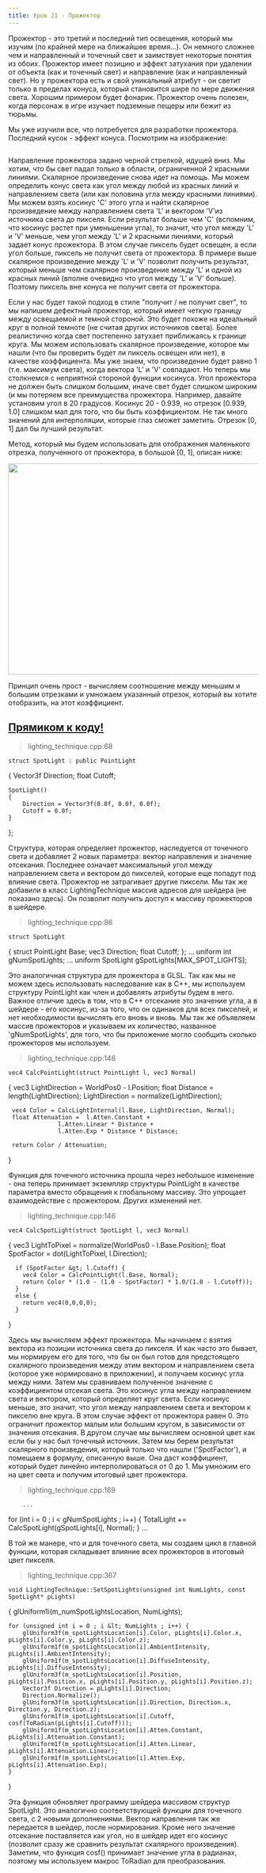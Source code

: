 ```yaml
---
title: Урок 21 - Прожектор
---
```


<p>Прожектор - это третий и последний тип освещения, который мы изучим (по крайней мере на ближайшее время...). Он немного сложнее чем и направленный и точечный свет и заимствует некоторые понятия из обоих. Прожектор имеет позицию и эффект затухания при удалении от объекта (как и точечный свет) и направление (как и направленный свет). Но у прожектора есть и свой уникальный атрибут - он светит только в пределах конуса, который становится шире по мере движения света. Хорошим примером будет фонарик. Прожектор очень полезен, когда персонаж в игре изучает подземные пещеры или бежит из тюрьмы.</p>
<p>Мы уже изучили все, что потребуется для разработки прожектора. Последний кусок - эффект конуса. Посмотрим на изображение:</p>
<img alt="" src="/images/t21_spotligh.png">
<p>Направление прожектора задано черной стрелкой, идущей вниз. Мы хотим, что бы свет падал только в области, ограниченной 2 красными линиями. Скалярное произведение снова идет на помощь. Мы можем определить конус света как угол между любой из красных линий и направлением света (или как половина угла между красными линиями). Мы можем взять косинус 'C' этого угла и найти скалярное произведение между направлением света 'L' и вектором 'V'из источника света до пикселя. Если результат больше чем 'C' (вспомним, что косинус растет при уменьшении угла), то значит, что угол между 'L' и 'V' меньше, чем угол между 'L' и 2 красными линиями, который задает конус прожектора. В этом случае пиксель будет освещен, а если угол больше, пиксель не получит света от прожектора. В примере выше скалярное произведение между 'L' и 'V' позволит получить результат, который меньше чем скалярное произведение между 'L' и одной из красных линий (вполне очевидно что угол между 'L' и 'V' больше). Поэтому пиксель вне конуса не 
получит света от прожектора.</p>
<p>Если у нас будет такой подход в стиле "получит / не получит свет", то мы напишем дефектный прожектор, который имеет четкую границу между освещаемой и темной стороной. Это будет похоже на идеальный круг в полной темноте (не считая других источников света). Более реалистично когда свет постепенно затухает приближаясь к границе круга. Мы можем использовать скалярное произведение, которое мы нашли (что бы проверить будет ли пиксель освещен или нет), в качестве коэффициента. Мы уже знаем, что произведение будет равно 1 (т.е. максимум света), когда вектора 'L' и 'V' совпадают. Но теперь мы столкнемся с неприятной стороной функции косинуса. Угол прожектора не должен быть слишком большим, иначе свет будет слишком широким (и мы потеряем все преимущества прожектора. Например, давайте установим угол в 20 градусов. Косинус 20 - 0.939, но отрезок [0.939, 1.0] слишком мал для того, что бы быть коэффициентом. Не так много значений для интерполяции, которые глаз сможет заметить. Отрезок [0, 1] дал бы лучший результат.</p>
<p>Метод, который мы будем использовать для отображения маленького отрезка, полученного от прожектора, в большой [0, 1], описан ниже:</p>
<img style="width: 932px; height: 426px;" alt="" src="/images/t21_map00000.png">
<p>Принцип очень прост - вычисляем соотношение между меньшим и большим отрезками и умножаем указанный отрезок, который вы хотите отобразить, на этот коэффициент.</p>
<a href="https://github.com/triplepointfive/ogldev/tree/master/tutorial21"><h2>Прямиком к коду!</h2></a>
    
> lighting_technique.cpp:68</p>
    
    struct SpotLight : public PointLight
{
	Vector3f Direction;
	float Cutoff;

	SpotLight()
	{
		Direction = Vector3f(0.0f, 0.0f, 0.0f);
		Cutoff = 0.0f;
	}
};
<p>Структура, которая определяет прожектор, наследуется от точечного света и добавляет 2 новых параметра: вектор направления и значение отсекания. Последнее означает максимальный угол между направлением света и вектором до пикселей, которые еще попадут под влияние света. Прожектор не затрагивает другие пиксели. Мы так же добавили в класс LightingTechnique массив адресов для шейдера (не показано здесь). Он позволит получить доступ к массиву прожекторов в шейдере.</p>
    
> lighting_technique.cpp:86</p>
    
    struct SpotLight
{
	  struct PointLight Base;
	  vec3 Direction;
	  float Cutoff;
};
...
uniform int gNumSpotLights;
...
uniform SpotLight gSpotLights[MAX_SPOT_LIGHTS];
<p>Это аналогичная структура для прожектора в GLSL. Так как мы не можем здесь использовать наследование как в C++, мы используем структуру PointLight как член и добавлять атрибуты будем в него. Важное отличие здесь в том, что в C++ отсекание это значение угла, а в шейдере - его косинус, из-за того, что он одинаков для всех пикселей, и нет необходимости вычислять его вновь и вновь. Мы так же объявляем массив прожекторов и указываем их количество, названное 'gNumSpotLights', для того, что бы приложение могло сообщить сколько прожекторов мы используем.</p>
    
> lighting_technique.cpp:146</p>
    
    vec4 CalcPointLight(struct PointLight l, vec3 Normal)
{
	 vec3 LightDirection = WorldPos0 - l.Position;
	 float Distance = length(LightDirection);
	 LightDirection = normalize(LightDirection);

	 vec4 Color = CalcLightInternal(l.Base, LightDirection, Normal);
	 float Attenuation =  l.Atten.Constant +
			      l.Atten.Linear * Distance +
			      l.Atten.Exp * Distance * Distance;

	 return Color / Attenuation;
}
<p>Функция для точечного источника прошла через небольшое изменение - она теперь принимает экземпляр структуры PointLight в качестве параметра вместо обращения к глобальному массиву. Это упрощает взаимодействие с прожектором. Других изменений нет.</p>
    
> lighting_technique.cpp:146</p>
    
    vec4 CalcSpotLight(struct SpotLight l, vec3 Normal)
{
	  vec3 LightToPixel = normalize(WorldPos0 - l.Base.Position);
	  float SpotFactor = dot(LightToPixel, l.Direction);

	  if (SpotFactor &gt; l.Cutoff) {
		vec4 Color = CalcPointLight(l.Base, Normal);
		return Color * (1.0 - (1.0 - SpotFactor) * 1.0/(1.0 - l.Cutoff));
	  }
	  else {
		return vec4(0,0,0,0);
	  }
}
<p>Здесь мы вычисляем эффект прожектора. Мы начинаем с взятия вектора из позиции источника света до пикселя. И как часто это бывает, мы нормируем его для того, что бы он был готов для предстоящего скалярного произведения между этим вектором и направлением света (которое уже нормировано в приложении), и получаем косинус угла между ними. Затем мы сравниваем полученное значение с коэффициентом отсекая света. Это косинус угла между направлением света и вектором, который определяет круг света. Если косинус меньше, это значит, что угол между направлением света и вектором к пикселю вне круга. В этом случае эффект от прожектора равен 0. Это ограничит прожектор малым или большим кругом, в зависимости от значения отсекания. В другом случае мы вычисляем основной цвет как если бы у нас был точечный источник. Затем мы берем результат скалярного произведения, который только что нашли ('SpotFactor'), и помещаем в формулу, описанную выше. Она даст коэффициент, который будет линейно интерполироваться от 0 до 1. Мы умножим 
его на цвет света и получим итоговый цвет прожектора.</p>
    
> lighting_technique.cpp:169</p>
    
    	...
  for (int i = 0 ; i &lt; gNumSpotLights ; i++) {
	TotalLight += CalcSpotLight(gSpotLights[i], Normal);
  }
  ...
<p>В той же манере, что и для точечного света, мы создаем цикл в главной функции, которая складывает влияние всех прожекторов в итоговый цвет пикселя.</p>
    
> lighting_technique.cpp:367</p>
    
    void LightingTechnique::SetSpotLights(unsigned int NumLights, const SpotLight* pLights)
{
	glUniform1i(m_numSpotLightsLocation, NumLights);

	for (unsigned int i = 0 ; i &lt; NumLights ; i++) {
		glUniform3f(m_spotLightsLocation[i].Color, pLights[i].Color.x, pLights[i].Color.y, pLights[i].Color.z);
		glUniform1f(m_spotLightsLocation[i].AmbientIntensity, pLights[i].AmbientIntensity);
		glUniform1f(m_spotLightsLocation[i].DiffuseIntensity, pLights[i].DiffuseIntensity);
		glUniform3f(m_spotLightsLocation[i].Position,  pLights[i].Position.x, pLights[i].Position.y, pLights[i].Position.z);
		Vector3f Direction = pLights[i].Direction;
		Direction.Normalize();
		glUniform3f(m_spotLightsLocation[i].Direction, Direction.x, Direction.y, Direction.z);
		glUniform1f(m_spotLightsLocation[i].Cutoff, cosf(ToRadian(pLights[i].Cutoff)));
		glUniform1f(m_spotLightsLocation[i].Atten.Constant, pLights[i].Attenuation.Constant);
		glUniform1f(m_spotLightsLocation[i].Atten.Linear,   pLights[i].Attenuation.Linear);
		glUniform1f(m_spotLightsLocation[i].Atten.Exp,      pLights[i].Attenuation.Exp);
	}
}
<p>Эта функция обновляет программу шейдера массивом структур SpotLight. Это аналогично соответствующей функции для точечного света, с 2 новыми дополнениями. Вектор направления так же передается в шейдер, после нормирования. Кроме него значение отсекание поставляется как угол, но в шейдер идет его косинус (позволит сразу же сравнить результат скалярного произведения). Заметим, что функция cosf() принимает значение угла в радианах, поэтому мы используем макрос ToRadian для преобразования.</p>
 
